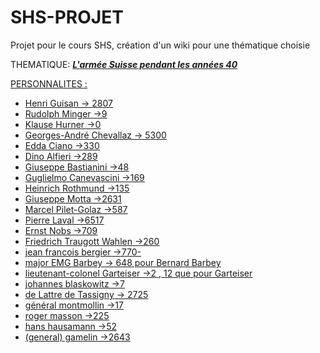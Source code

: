 # SHS-PROJET
Projet pour le cours SHS, création d'un wiki pour une thématique choisie

THEMATIQUE: 
***<u>L'armée Suisse pendant les années 40<u>***
  
PERSONNALITES : 
- Henri Guisan -> 2807
- Rudolph Minger ->9
- Klause Hurner  ->0
- Georges-André Chevallaz -> 5300
- Edda Ciano ->330
- Dino Alfieri ->289
- Giuseppe Bastianini ->48
- Guglielmo Canevascini ->169
- Heinrich Rothmund ->135
- Giuseppe Motta ->2631
- Marcel Pilet-Golaz ->587
- Pierre Laval ->6517
- Ernst Nobs ->709
- Friedrich Traugott Wahlen ->260
- jean francois bergier ->770- 
- major EMG Barbey -> 648 pour Bernard Barbey
- lieutenant-colonel Garteiser ->2 , 12 que pour Garteiser
- johannes blaskowitz ->7
- de Lattre de Tassigny -> 2725 
- général montmollin ->17
- roger masson ->225
- hans hausamann ->52
- (general) gamelin ->2643
